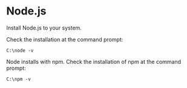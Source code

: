 # Node.js

Install Node.js to your system.

Check the installation at the command prompt:

	C:\node -v

Node installs with npm. 
Check the installation of npm at the command prompt:

	C:\npm -v

